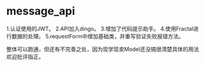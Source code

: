 # message_api

1.认证使用的JWT。
2.API加入dingo。
3.增加了代码提示助手。
4.使用Fractal进行数据的处理。
5.requestForm中增加基础类，并重写验证失败报错方法。

整体可以跑通，但还有不完善之处，因为现学现卖Model还没搞很清楚具体的用法
欢迎批评指正。